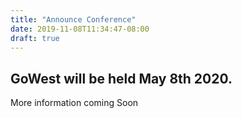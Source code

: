 ```yaml
---
title: "Announce Conference"
date: 2019-11-08T11:34:47-08:00
draft: true
---
```


## GoWest will be held May 8th 2020. 

More information coming Soon